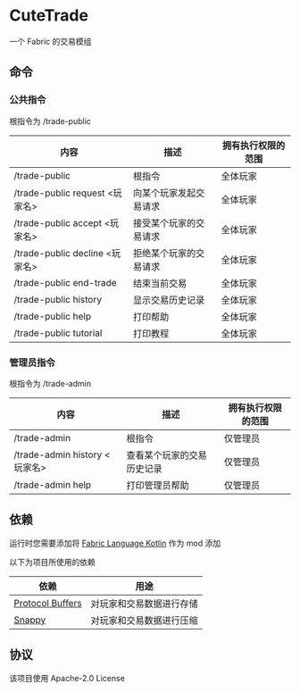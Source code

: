 CuteTrade
===
一个 Fabric 的交易模组

命令
------------------------
### 公共指令
根指令为 /trade-public

| 内容                          | 描述          | 拥有执行权限的范围 |
|-----------------------------|-------------|-----------|
| /trade-public               | 根指令         | 全体玩家      |
| /trade-public request <玩家名> | 向某个玩家发起交易请求 | 全体玩家      |
| /trade-public accept <玩家名>  | 接受某个玩家的交易请求 | 全体玩家      |
| /trade-public decline <玩家名> | 拒绝某个玩家的交易请求 | 全体玩家      |
| /trade-public end-trade     | 结束当前交易      | 全体玩家      |
| /trade-public history       | 显示交易历史记录    | 全体玩家      |
| /trade-public help          | 打印帮助        | 全体玩家      |
| /trade-public tutorial      | 打印教程        | 全体玩家      |

### 管理员指令
根指令为 /trade-admin

| 内容                         | 描述            | 拥有执行权限的范围 |
|----------------------------|---------------|-----------|
| /trade-admin               | 根指令           | 仅管理员      |
| /trade-admin history <玩家名> | 查看某个玩家的交易历史记录 | 仅管理员      |
| /trade-admin help          | 打印管理员帮助       | 仅管理员      |


依赖
------------------------
运行时您需要添加将 [Fabric Language Kotlin](https://github.com/FabricMC/fabric-language-kotlin) 作为 mod 添加

以下为项目所使用的依赖

| 依赖                                                              | 用途           |
|-----------------------------------------------------------------|--------------|
| [Protocol Buffers](https://github.com/protocolbuffers/protobuf) | 对玩家和交易数据进行存储 |
| [Snappy](https://github.com/google/snappy)                      | 对玩家和交易数据进行压缩 |


协议
------------------------
该项目使用 Apache-2.0 License 
